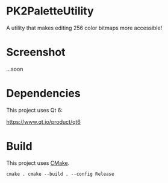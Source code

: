 # PK2PaletteUtility
A utility that makes editing 256 color bitmaps more accessible!

# Screenshot
...soon

# Dependencies
This project uses Qt 6:

https://www.qt.io/product/qt6

# Build
This project uses [CMake](https://cmake.org/).

`
cmake .
cmake --build . --config Release
`

